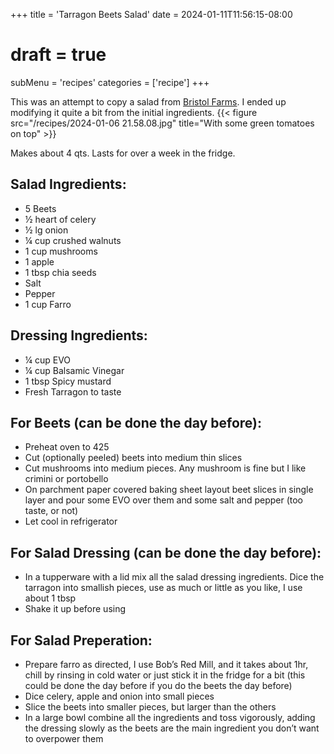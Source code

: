 +++
title = 'Tarragon Beets Salad'
date = 2024-01-11T11:56:15-08:00
# draft = true
subMenu = 'recipes'
categories = ['recipe']
+++

This was an attempt to copy a salad from [Bristol Farms](https://www.bristolfarms.com/). I ended up modifying it quite a bit from the initial ingredients.
{{< figure src="/recipes/2024-01-06 21.58.08.jpg" title="With some green tomatoes on top" >}}

Makes about 4 qts. Lasts for over a week in the fridge.

## Salad Ingredients:
- 5 Beets
- ½ heart of celery
- ½ lg onion
- ¼ cup crushed walnuts
- 1 cup mushrooms
- 1 apple
- 1 tbsp chia seeds
- Salt
- Pepper
- 1 cup Farro

## Dressing Ingredients:
- ¼ cup EVO
- ¼ cup Balsamic Vinegar
- 1 tbsp Spicy mustard
- Fresh Tarragon to taste

## For Beets (can be done the day before):
- Preheat oven to 425
- Cut (optionally peeled) beets into medium thin slices
- Cut mushrooms into medium pieces. Any mushroom is fine but I like crimini or portobello
- On parchment paper covered baking sheet layout beet slices in single layer and pour some EVO over them and some salt and pepper (too taste, or not)
- Let cool in refrigerator

## For Salad Dressing (can be done the day before):
- In a tupperware with a lid mix all the salad dressing ingredients. Dice the tarragon into smallish pieces, use as much or little as you like, I use about 1 tbsp
- Shake it up before using

## For Salad Preperation:
- Prepare farro as directed, I use Bob’s Red Mill, and it takes about 1hr, chill by rinsing in cold water or just stick it in the fridge for a bit (this could be done the day before if you do the beets the day before)
- Dice celery, apple and onion into small pieces
- Slice the beets into smaller pieces, but larger than the others
- In a large bowl combine all the ingredients and toss vigorously, adding the dressing slowly as the beets are the main ingredient you don’t want to overpower them

